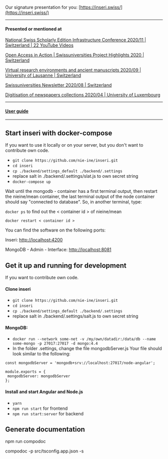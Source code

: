 Our signature presentation for you: [https://inseri.swiss/](https://inseri.swiss/) 

------

#### Presented or mentioned at  

[National Swiss Scholarly Edition Infrastructure Conference 2020/11 | Switzerland | 22 YouTube Videos](https://www.youtube.com/playlist?list=PLkCga6LPxdgrZwu0xBxsZEJauJ8_pq8ru)

[Open Access in Action | Swissuniversities Project Highlights 2020 | Switzerland](https://claireclivaz.hypotheses.org/930)

[Virtual research environments and ancient manuscripts 2020/09 | University of Lausanne | Switzerland](https://claireclivaz.hypotheses.org/930)

[Swissuniversities Newsletter 2020/08 | Switzerland](https://www.swissuniversities.ch/themen/digitalisierung/p-5-wissenschaftliche-information/newsletter/newsletter-august-2020)

[Digitisation of newspapers collections 2020/04 | University of Luxembourg](https://impresso.github.io/eldorado/online-program/)

------

#### [User guide](https://github.com/nie-ine/inseri/tree/devel/Tutorials/Your%20scientific%20publication%20A-Z)

-----

## Start inseri with docker-compose

If you want to use it locally or on your server, but you don't want to contribute own code.

 - ``git clone https://github.com/nie-ine/inseri.git``
 - ``cd inseri``
  - ```cp ./backend/settings_default ./backend/.settings```
  - replace salt in ./backend/.settings/slat.js to own secret string
  - ```docker-compose up```
  
  
Wait until the mongodb - container has a first terminal output, then restart the nieine/mean container, the last terminal output of the node container should say  "connected to database". So, in another terminal, type:

```docker ps``` to find out the < container id > of nieine/mean

```docker restart < container id >```

You can find the software on the following ports:

Inseri:  [http://localhost:4200](http://localhost:4200)

MongoDB - Admin - Interface: [http://localhost:8081](http://localhost:8081)

## Get it up and running for development
If you want to contribute own code.

#### Clone inseri
 - ``git clone https://github.com/nie-ine/inseri.git``
 - ``cd inseri``
 - ```cp ./backend/settings_default ./backend/.settings```
 - replace salt in ./backend/.settings/salt.js to own secret string

#### MongoDB:

 - `docker run --network some-net -v /my/own/datadir:/data/db --name some-mongo -p 27017:27017 -d mongo:4.4`
 - In the folder .settings, change the file mongodbServer.js Your file should look similar to the following:

 ```
const mongodbServer = 'mongodb+srv://localhost:27017/node-angular';

module.exports = {
  mongodbServer: mongodbServer
};
```

#### Install and start Angular and Node.js

 - ``yarn``
 - ``npm run start`` for frontend
 - ``npm run start:server`` for backend

## Generate documentation

npm run compodoc

compodoc -p src/tsconfig.app.json -s

